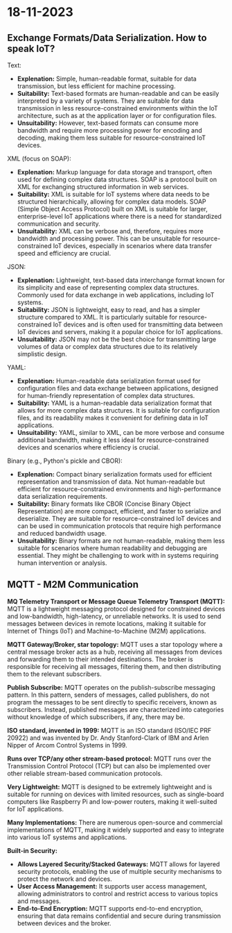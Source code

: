 # 18-11-2023

## Exchange Formats/Data Serialization. How to speak IoT?

Text:
- **Explenation:** Simple, human-readable format, suitable for data transmission, but less efficient for machine processing.
- **Suitability:** Text-based formats are human-readable and can be easily interpreted by a variety of systems. They are suitable for data transmission in less resource-constrained environments within the IoT architecture, such as at the application layer or for configuration files.
- **Unsuitability:** However, text-based formats can consume more bandwidth and require more processing power for encoding and decoding, making them less suitable for resource-constrained IoT devices.

XML (focus on SOAP):
- **Explenation:** Markup language for data storage and transport, often used for defining complex data structures. SOAP is a protocol built on XML for exchanging structured information in web services.
- **Suitability:** XML is suitable for IoT systems where data needs to be structured hierarchically, allowing for complex data models. SOAP (Simple Object Access Protocol) built on XML is suitable for larger, enterprise-level IoT applications where there is a need for standardized communication and security.
- **Unsuitability:** XML can be verbose and, therefore, requires more bandwidth and processing power. This can be unsuitable for resource-constrained IoT devices, especially in scenarios where data transfer speed and efficiency are crucial.

JSON:
- **Explenation:** Lightweight, text-based data interchange format known for its simplicity and ease of representing complex data structures. Commonly used for data exchange in web applications, including IoT systems.
- **Suitability:** JSON is lightweight, easy to read, and has a simpler structure compared to XML. It is particularly suitable for resource-constrained IoT devices and is often used for transmitting data between IoT devices and servers, making it a popular choice for IoT applications.
- **Unsuitability:** JSON may not be the best choice for transmitting large volumes of data or complex data structures due to its relatively simplistic design.

YAML:
- **Explenation:** Human-readable data serialization format used for configuration files and data exchange between applications, designed for human-friendly representation of complex data structures.
- **Suitability:** YAML is a human-readable data serialization format that allows for more complex data structures. It is suitable for configuration files, and its readability makes it convenient for defining data in IoT applications.
- **Unsuitability:** YAML, similar to XML, can be more verbose and consume additional bandwidth, making it less ideal for resource-constrained devices and scenarios where efficiency is crucial.

Binary (e.g., Python's pickle and CBOR):
- **Explenation:** Compact binary serialization formats used for efficient representation and transmission of data. Not human-readable but efficient for resource-constrained environments and high-performance data serialization requirements.
- **Suitability:** Binary formats like CBOR (Concise Binary Object Representation) are more compact, efficient, and faster to serialize and deserialize. They are suitable for resource-constrained IoT devices and can be used in communication protocols that require high performance and reduced bandwidth usage.
- **Unsuitability:** Binary formats are not human-readable, making them less suitable for scenarios where human readability and debugging are essential. They might be challenging to work with in systems requiring human intervention or analysis.



## MQTT - M2M Communication

**MQ Telemetry Transport or Message Queue Telemetry Transport (MQTT):** MQTT is a lightweight messaging protocol designed for constrained devices and low-bandwidth, high-latency, or unreliable networks. It is used to send messages between devices in remote locations, making it suitable for Internet of Things (IoT) and Machine-to-Machine (M2M) applications.

**MQTT Gateway/Broker, star topology:** MQTT uses a star topology where a central message broker acts as a hub, receiving all messages from devices and forwarding them to their intended destinations. The broker is responsible for receiving all messages, filtering them, and then distributing them to the relevant subscribers.

**Publish Subscribe:** MQTT operates on the publish-subscribe messaging pattern. In this pattern, senders of messages, called publishers, do not program the messages to be sent directly to specific receivers, known as subscribers. Instead, published messages are characterized into categories without knowledge of which subscribers, if any, there may be.

**ISO standard, invented in 1999:** MQTT is an ISO standard (ISO/IEC PRF 20922) and was invented by Dr. Andy Stanford-Clark of IBM and Arlen Nipper of Arcom Control Systems in 1999.

**Runs over TCP/any other stream-based protocol:** MQTT runs over the Transmission Control Protocol (TCP) but can also be implemented over other reliable stream-based communication protocols.

**Very Lightweight:** MQTT is designed to be extremely lightweight and is suitable for running on devices with limited resources, such as single-board computers like Raspberry Pi and low-power routers, making it well-suited for IoT applications.

**Many Implementations:** There are numerous open-source and commercial implementations of MQTT, making it widely supported and easy to integrate into various IoT systems and applications.

**Built-in Security:**
- **Allows Layered Security/Stacked Gateways:** MQTT allows for layered security protocols, enabling the use of multiple security mechanisms to protect the network and devices.
- **User Access Management:** It supports user access management, allowing administrators to control and restrict access to various topics and messages.
- **End-to-End Encryption:** MQTT supports end-to-end encryption, ensuring that data remains confidential and secure during transmission between devices and the broker.
